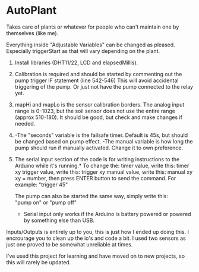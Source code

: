 # AutoPlant
Takes care of plants or whatever for people who can't maintain one by themselves (like me).  


  Everything inside "Adjustable Variables" can be changed as pleased.
  Especially triggerStart as that will vary depending on the plant. 

  1. Install libraries (DHT11/22, LCD and elapsedMillis). 

  2. Calibration is required and should be started by commenting out the pump trigger IF statement (line 542-546) 
     This will avoid accidental triggering of the pump. Or just not have the pump connected to the relay yet. 

  3. mapHi and mapLo is the sensor calibration borders. The analog input range is 0-1023, but the soil sensor
     does not use the entire range (approx 510-180). It should be good, but check and make changes if needed. 
  
  4. -The "seconds" variable is the failsafe timer. Default is 45s, but should be changed based on pump effect.
     -The manual variable is how long the pump should run if manually activated. Change it to own preference. 

  5. The serial input section of the code is for writing instructions to the Arduino while it's running.* 
     To change the:
     timer value,   write this: timer xy
     trigger value, write this: trigger xy
     manual value,  write this: manual xy
     xy = number, then press ENTER button to send the command. For example: "trigger 45"

     The pump can also be started the same way, simply write this:  
     "pump on" or "pump off"

     * Serial input only works if the Arduino is battery powered or powered by something else than USB. 

Inputs/Outputs is entirely up to you, this is just how I ended up doing this. I encrourage you to clean up the io's and code a bit. 
I used two sensors as just one proved to be somewhat unreliable at times. 

I've used this project for learning and have moved on to new projects, so this will rarely be updated. 
